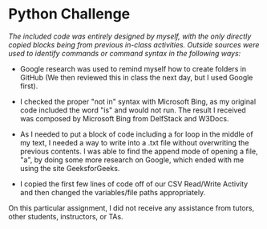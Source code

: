# Python Challenge 
*The included code was entirely designed by myself, with the only directly copied blocks being from previous in-class activities. Outside sources were used to identify commands or command syntax in the following ways:* 

- Google research was used to remind myself how to create folders in GitHub (We then reviewed this in class the next day, but I used Google first). 
  
- I checked the proper "not in" syntax with Microsoft Bing, as my original code included the word "is" and would not run. The result I received was composed by Microsoft Bing from DelfStack and W3Docs.

- As I needed to put a block of code including a for loop in the middle of my text, I needed a way to write into a .txt file without overwriting the previous contents. I was able to find the append mode of opening a file, "a", by doing some more research on Google, which ended with me using the site GeeksforGeeks.

- I copied the first few lines of code off of our CSV Read/Write Activity and then changed the variables/file paths appropriately. 

On this particular assignment, I did not receive any assistance from tutors, other students, instructors, or TAs.
